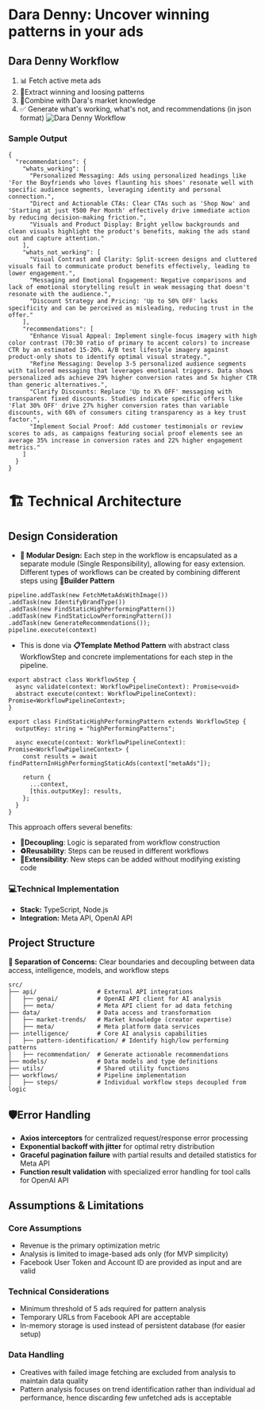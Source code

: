 # Dara Denny: Uncover winning patterns in your ads  

## Dara Denny Workflow
1. 📊 Fetch active meta ads
2. 🔬Extract winning and loosing patterns
3. 🧩Combine with Dara's market knowledge
4. ✅ Generate what's working, what's not, and recommendations (in json format)
![Dara Denny Workflow](https://fgimagestorage.blob.core.windows.net/images/flowchartofdara.png)

### Sample Output
```
{
  "recommendations": {
    "whats_working": [
      "Personalized Messaging: Ads using personalized headings like 'For the Boyfriends who loves flaunting his shoes' resonate well with specific audience segments, leveraging identity and personal connection.",
      "Direct and Actionable CTAs: Clear CTAs such as 'Shop Now' and 'Starting at just ₹500 Per Month' effectively drive immediate action by reducing decision-making friction.",
      "Visuals and Product Display: Bright yellow backgrounds and clean visuals highlight the product's benefits, making the ads stand out and capture attention."
    ],
    "whats_not_working": [
      "Visual Contrast and Clarity: Split-screen designs and cluttered visuals fail to communicate product benefits effectively, leading to lower engagement.",
      "Messaging and Emotional Engagement: Negative comparisons and lack of emotional storytelling result in weak messaging that doesn't resonate with the audience.",
      "Discount Strategy and Pricing: 'Up to 50% OFF' lacks specificity and can be perceived as misleading, reducing trust in the offer."
    ],
    "recommendations": [
      "Enhance Visual Appeal: Implement single-focus imagery with high color contrast (70:30 ratio of primary to accent colors) to increase CTR by an estimated 15-20%. A/B test lifestyle imagery against product-only shots to identify optimal visual strategy.",
      "Refine Messaging: Develop 3-5 personalized audience segments with tailored messaging that leverages emotional triggers. Data shows personalized ads achieve 29% higher conversion rates and 5x higher CTR than generic alternatives.",
      "Clarify Discounts: Replace 'Up to X% OFF' messaging with transparent fixed discounts. Studies indicate specific offers like 'Flat 30% OFF' drive 27% higher conversion rates than variable discounts, with 68% of consumers citing transparency as a key trust factor.",
      "Implement Social Proof: Add customer testimonials or review scores to ads, as campaigns featuring social proof elements see an average 35% increase in conversion rates and 22% higher engagement metrics."    
    ]
  }
}
```
# 🏗️ Technical Architecture
## Design Consideration
- **🧩 Modular Design:** Each step in the workflow is encapsulated as a separate module (Single Responsibility), allowing for easy extension. Different types of workflows can be created by combining different steps using **🔨Builder Pattern**

```
pipeline.addTask(new FetchMetaAdsWithImage())
.addTask(new IdentifyBrandType())
.addTask(new FindStaticHighPerformingPattern())
.addTask(new FindStaticLowPerformingPattern())
.addTask(new GenerateRecommendations());
pipeline.execute(context)
```
- This is done via **📋Template Method Pattern** with abstract class WorkflowStep and concrete implementations for each step in the pipeline.

```
export abstract class WorkflowStep {
  async validate(context: WorkflowPipelineContext): Promise<void> 
  abstract execute(context: WorkflowPipelineContext): Promise<WorkflowPipelineContext>;
}
```
```
export class FindStaticHighPerformingPattern extends WorkflowStep {
  outputKey: string = "highPerformingPatterns";

  async execute(context: WorkflowPipelineContext): Promise<WorkflowPipelineContext> {
    const results = await findPatternInHighPerformingStaticAds(context["metaAds"]);

    return {
      ...context,
      [this.outputKey]: results,
    };
  }
}
```
This approach offers several benefits:
- **🔄Decoupling**: Logic is separated from workflow construction
- **♻️Reusability**: Steps can be reused in different workflows
- **🔌Extensibility**: New steps can be added without modifying existing code


### 💻Technical Implementation
- **Stack:** TypeScript, Node.js
- **Integration:** Meta API, OpenAI API

## Project Structure
**🔀 Separation of Concerns:** Clear boundaries and decoupling between data access, intelligence, models, and workflow steps
```
src/
├── api/                 # External API integrations 
│   ├── genai/           # OpenAI API client for AI analysis
│   ├── meta/            # Meta API client for ad data fetching
├── data/                # Data access and transformation
│   ├── market-trends/   # Market knowledge (creator expertise)
│   ├── meta/            # Meta platform data services
├── intelligence/        # Core AI analysis capabilities
│   ├── pattern-identification/ # Identify high/low performing patterns
│   ├── recommendation/  # Generate actionable recommendations
├── models/              # Data models and type definitions
├── utils/               # Shared utility functions
├── workflows/           # Pipeline implementation
│   ├── steps/           # Individual workflow steps decoupled from logic
```

## 🛡️Error Handling
- **Axios interceptors** for centralized request/response error processing
- **Exponential backoff with jitter** for optimal retry distribution
- **Graceful pagination failure** with partial results and detailed statistics for Meta API
- **Function result validation** with specialized error handling for tool calls for OpenAI API


## Assumptions & Limitations

### Core Assumptions
- Revenue is the primary optimization metric
- Analysis is limited to image-based ads only (for MVP simplicity)
- Facebook User Token and Account ID are provided as input and are valid

### Technical Considerations
- Minimum threshold of 5 ads required for pattern analysis
- Temporary URLs from Facebook API are acceptable
- In-memory storage is used instead of persistent database (for easier setup)

### Data Handling
- Creatives with failed image fetching are excluded from analysis to maintain data quality
- Pattern analysis focuses on trend identification rather than individual ad performance, hence discarding few unfetched ads is acceptable

